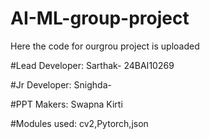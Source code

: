 # AI-ML-group-project

Here the code for ourgrou project is uploaded

#Lead Developer:
Sarthak- 24BAI10269

#Jr Developer:
Snighda-

#PPT Makers:
Swapna
Kirti

#Modules used:
cv2,Pytorch,json

